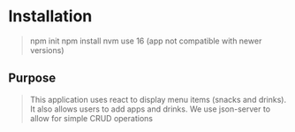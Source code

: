 # Installation
> npm init
> npm install
> nvm use 16 (app not compatible with newer versions)

## Purpose
> This application uses react to display menu items (snacks and drinks). It also allows users to add apps and drinks. 
> We use json-server to allow for simple CRUD operations